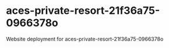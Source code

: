 # aces-private-resort-21f36a75-0966378o
Website deployment for aces-private-resort-21f36a75-0966378o
